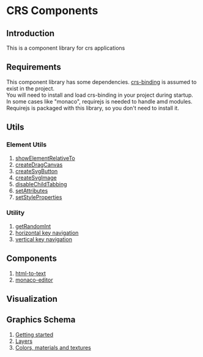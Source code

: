 # CRS Components
## Introduction

This is a component library for crs applications
## Requirements

This component library has some dependencies.
[crs-binding](https://github.com/caperaven/crs-binding) is assumed to exist in the project.  
You will need to install and load crs-binding in your project during startup.
In some cases like "monaco", requirejs is needed to handle amd modules.  
Requirejs is packaged with this library, so you don't need to install it.

## Utils

### Element Utils

1. [showElementRelativeTo](https://github.com/caperaven/crs-components/blob/master/documents/element-utils/showElementRelativeTo.md)
1. [createDragCanvas](https://github.com/caperaven/crs-components/blob/master/documents/element-utils/createDragCanvas.md)
1. [createSvgButton](https://github.com/caperaven/crs-components/blob/master/documents/element-utils/createSvgButton.md)
1. [createSvgImage](https://github.com/caperaven/crs-components/blob/master/documents/element-utils/createSvgImage.md)
1. [disableChildTabbing](https://github.com/caperaven/crs-components/blob/master/documents/element-utils/disableChildTabbing.md)
1. [setAttributes](https://github.com/caperaven/crs-components/blob/master/documents/element-utils/setAttributes.md)
1. [setStyleProperties](https://github.com/caperaven/crs-components/blob/master/documents/element-utils/setStyleProperties.md)

### Utility

1. [getRandomInt](https://github.com/caperaven/crs-components/blob/master/documents/utility/gerRandomInt.md)
1. [horizontal key navigation](https://github.com/caperaven/crs-components/blob/master/documents/utility/horizontalKeyNavigation.md)
1. [vertical key navigation](https://github.com/caperaven/crs-components/blob/master/documents/utility/verticalKeyNavigation.md)

## Components

1. [html-to-text](https://github.com/caperaven/crs-components/blob/master/documents/components/html-to-text.md)
1. [monaco-editor](https://github.com/caperaven/crs-components/blob/master/documents/components/monaco-editor.md)

## Visualization

## Graphics Schema
1. [Getting started](https://github.com/caperaven/crs-components/blob/master/documents/graphics-schema/01.%20getting-started.md)
1. [Layers](https://github.com/caperaven/crs-components/blob/master/documents/graphics-schema/02.%20layers.md)
1. [Colors, materials and textures](https://github.com/caperaven/crs-components/blob/master/documents/graphics-schema/03.%20colors%20materials%20and%20textures.md)